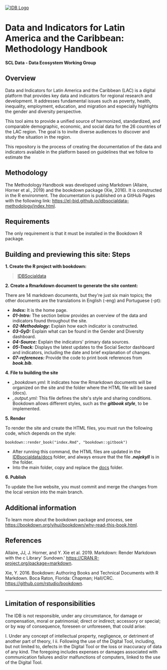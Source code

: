[![IDB Logo](https://scldata.iadb.org/assets/iadb-7779368a000004449beca0d4fc6f116cc0617572d549edf2ae491e9a17f63778.png)](https://scldata.iadb.org)

# Data and Indicators for Latin America and the Caribbean: Methodology Handbook
**SCL Data - Data Ecosystem Working Group**

## Overview
Data and Indicators for Latin America and the Caribbean (LAC) is a digital platform that provides key data and indicators for regional research and development. It addresses fundamental issues such as poverty, health, inequality, employment, education, and migration and especially highlights the gender and diversity perspective.

This tool aims to provide a unified source of harmonized, standardized, and comparable demographic, economic, and social data for the 26 countries of the LAC region. The goal is to invite diverse audiences to discover and study the situation in the region.

This repository is the process of creating the documentation of the data and indicators available in the platform based on guidelines that we follow to estimate the 

## Methodology

The Methodology Handbook was developed using Markdown (Allaire, Horner et al., 2019) and the bookdown package (Xie, 2016). It is constructed in the R environment. The documentation is published on a GitHub Pages with the following link: https://el-bid.github.io/idbsocialdata-methodology/index.html. 

## Requirements
The only requirement is that it must be installed in the Bookdown R package.

## Building and previewing this site: Steps
**1.	Create the R project with bookdown:** 
>[IDBSocialdata](https://github.com/EL-BID/idbsocialdata-methodology/tree/399e2df6e4e946ee1a68de2c5451643f881990db/IDBsocialdata)

**2.	Create a Rmarkdown document to generate the site content:**

There are 14 markdown documents, but they're just six main topics; the other documents are the translations in English (-eng) and Portuguese (-pt):

- ***Index:*** It is the home page.
-	***01-Intro:*** The section below provides an overview of the data and indicators found throughout the site.
- ***02-Methodology:*** Explain how each indicator is constructed. 
- ***03-GyD:*** Explain what can be found in the Gender and Diversity dashboard.
- ***04-Source:*** Explain the indicators' primary data sources. 
- ***05-Track:*** Displays the latest updates to the Social Sector dashboard and indicators, including the date and brief explanation of changes. 
- ***07-references:*** Provide the code to print book references from ***book.bib***.

**4.	File to building the site**

- *_bookdown.yml:* It indicates how the Rmarkdown documents will be organized on the site and the folder where the HTML file will be saved (docs).
- *_output.yml:* This file defines the site's style and sharing conditions. Bookdown allows different styles, such as the ***gitbook style***, to be implemented.

**5.	Render** 

To render the site and create the HTML files, you must run the following code, which depends on the style: 

```
bookdown::render_book("index.Rmd", "bookdown::gitbook")
```
- After running this command, the HTML files are updated in the [IDBsocialdata/docs](https://github.com/EL-BID/idbsocialdata-methodology/tree/399e2df6e4e946ee1a68de2c5451643f881990db/IDBsocialdata/docs) folder, and always ensure that the file ***.nojekyll*** is in the folder.
- Into the main folder, copy and replace the [docs](https://github.com/EL-BID/idbsocialdata-methodology/tree/399e2df6e4e946ee1a68de2c5451643f881990db/docs) folder.

**6.	Publish** 

To update the live website, you must commit and merge the changes from the local version into the main branch. 

## Additional information

To learn more about the bookdown package and process, see https://bookdown.org/yihui/bookdown/why-read-this-book.html. 

## References

Allaire, JJ, J. Horner, and Y. Xie et al. 2019. Markdown: Render Markdown with the c Library' Sundown.' https://CRAN.R-project.org/package=markdown.

Xie, Y. 2016. Bookdown: Authoring Books and Technical Documents with R Markdown. Boca Raton, Florida: Chapman; Hall/CRC. https://github.com/rstudio/bookdown.

---
## Limitation of responsibilities
The IDB is not responsible, under any circumstance, for damage or compensation, moral or patrimonial; direct or indirect; accessory or special; or by way of consequence, foreseen or unforeseen, that could arise:

I. Under any concept of intellectual property, negligence, or detriment of another part of theory, I
ii. Following the use of the Digital Tool, including, but not limited to, defects in the Digital Tool or the loss or inaccuracy of data of any kind. The foregoing includes expenses or damages associated with communication failures and/or malfunctions of computers, linked to the use of the Digital Tool.
